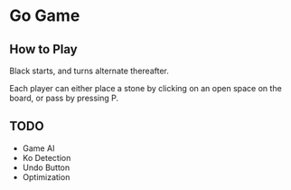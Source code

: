 # Go Game

## How to Play

Black starts, and turns alternate thereafter. 

Each player can either place a stone by clicking on an open space on the board, or pass by pressing P. 

## TODO

- Game AI
- Ko Detection
- Undo Button
- Optimization